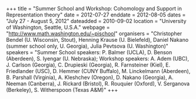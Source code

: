 +++
title = "Summer School and Workshop: Cohomology and Support in Representation theory"
date = 2012-07-27
enddate = 2012-08-05
dates = "July 27 - August 5, 2012"
dateadded = 2010-09-02
location = "University of Washington, Seattle, U.S.A."
webpage = "http://www.math.washington.edu/~pischool"
organisers = "Christopher Bendel (U. Wisconsin, Stout), Henning Krause (U. Bielefeld), Daniel Nakano (summer school only, U. Georgia), Julia Pevtsova (U. Washington)"
speakers = "Summer School speakers: P. Balmer (UCLA), D. Benson (Aberdeen), S. Iyengar (U. Nebraska); Workshop speakers: A. Adem (UBC), J. Carlson (Georgia), C. Drupieski (Georgia), R. Farnsteiner (Kiel), E. Friedlander (USC), D. Hemmer (CUNY Buffalo), M. Linckelmann (Aberdeen), B. Parshall (Virginia), A. Kleshchev (Oregon), D. Nakano (Georgia), A. Neeman (Canberra), J. Rickard (Bristol), R. Rouquier (Oxford), V. Serganova (Berkeley), S. Witherspoon (Texas A&M)"
+++
